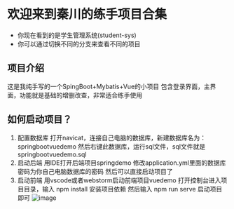 # 欢迎来到秦川的练手项目合集

- 你现在看到的是学生管理系统(student-sys)
- 你可以通过切换不同的分支来查看不同的项目

## 项目介绍
这是我纯手写的一个SpingBoot+Mybatis+Vue的小项目
包含登录界面，主界面，功能就是基础的增删改查，非常适合练手使用

## 如何启动项目？
1. 配置数据库
   打开navicat，连接自己电脑的数据库，新建数据库名为：springbootvuedemo
   然后右键此数据库，运行sql文件，sql文件就是springbootvuedemo.sql
2. 启动后端
   用IDE打开后端项目springdemo
   修改application.yml里面的数据库密码为你自己电脑数据库的密码
   然后可以直接启动项目了
3. 启动前端
   用vscode或者webstorm启动前端项目vuedemo
   打开控制台进入项目目录，输入 npm install 安装项目依赖
   然后输入 npm run serve 启动项目即可
![image](https://github.com/Qinchuan008/SpringBootDemo/assets/87808576/1f53deae-2e6a-4528-8dd4-8a00d2cc7348)
